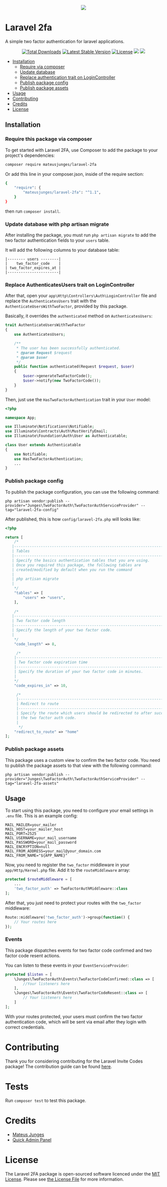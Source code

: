 <p align="center">
    <img src="laravel-2fa-readme.png">
</p>

# Laravel 2fa

A simple two factor authentication for laravel applications.
<p align="center">
    <a href="https://packagist.org/packages/mateusjunges/laravel-2fa" target="_blank"><img src="https://poser.pugx.org/mateusjunges/laravel-2fa/d/total.svg" alt="Total Downloads"></a>
    <a href="https://packagist.org/packages/mateusjunges/laravel-2fa" target="_blank"><img src="https://poser.pugx.org/mateusjunges/laravel-2fa/v/stable.svg" alt="Latest Stable Version"></a>
    <a href="https://packagist.org/packages/mateusjunges/laravel-2fa" target="_blank"><img src="https://poser.pugx.org/mateusjunges/laravel-2fa/license.svg" alt="License"></a>
    <a href="https://github.styleci.io/repos/252182910" target="_blank"><img src="https://github.styleci.io/repos/252182910/shield?style=flat"></a>    
    <a href="https://github.com/mateusjunges/laravel-2fa/actions?query=workflow%3A%22Continuous+Integration%22" target="_blank">
        <img src="https://github.com/mateusjunges/laravel-2fa/workflows/Continuous%20Integration/badge.svg">
    </a>
</p>


- [Installation](#installation)
    - [Require via composer](#require-this-package-via-composer)
    - [Update database](#update-database-with-php-artisan-migrate)
    - [Replace authentication trait on LoginController](#replace-authenticatesusers-trait-on-logincontroller)
    - [Publish package config](#publish-package-config)
    - [Publish package assets](#publish-package-assets)
- [Usage](#usage)
- [Contributing](#contributing)
- [Credits](#credits)
- [License](#license)



## Installation

### Require this package via composer
To get started with Laravel 2FA, use Composer to add the package to your project's dependencies:

```bash
composer require mateusjunges/laravel-2fa
```
Or add this line in your composer.json, inside of the require section:
```bash
{
    "require": {
        "mateusjunges/laravel-2fa": "^1.1",
    }
}
```
then run `composer install`.

### Update database with php artisan migrate
After installing the package, you must run `php artisan migrate` to add the two factor authentication fields
to your `users` table.

It will add the following columns to your database table:

```text
|-------- users --------|
|    two_factor_code    |
| two_factor_expires_at |
|-----------------------|
```

### Replace AuthenticatesUsers trait on LoginController
After that, open your `app\Http\Controllers\Auth\LoginController` file and replace the
`AuthenticatesUsers` trait with the `AuthenticateUsersWithTwoFactor`, provided by this package.

Basically, it overrides the `authenticated` method on `AuthenticatesUsers`:


```php
trait AuthenticateUsersWithTwoFactor
{
    use AuthenticatesUsers;

    /**
     * The user has been successfully authenticated.
     * @param Request $request
     * @param $user
     */
    public function authenticated(Request $request, $user)
    {
        $user->generateTwoFactorCode();
        $user->notify(new TwoFactorCode());
    }
}
```

Then, just use the `HasTwoFactorAuthentication` trait in your `User` model:

```php
<?php

namespace App;

use Illuminate\Notifications\Notifiable;
use Illuminate\Contracts\Auth\MustVerifyEmail;
use Illuminate\Foundation\Auth\User as Authenticatable;

class User extends Authenticatable
{
    use Notifiable;
    use HasTwoFactorAuthentication;
    ...
}
```

### Publish package config

To publish the package configuration, you can use the following command:

```shell script
php artisan vendor:publish --provider="Junges\TwoFactorAuth\TwoFactorAuthServiceProvider" --tag="laravel-2fa-config"
```

After published, this is how `config/laravel-2fa.php` will looks like:

```php
<?php

return [
    /*
   |--------------------------------------------------------------------------
   | Tables
   |--------------------------------------------------------------------------
   | Specify the basics authentication tables that you are using.
   | Once you required this package, the following tables are
   | created/modified by default when you run the command
   |
   | php artisan migrate
   |
    */
    "tables" => [
        "users" => "users",
    ],
   
    /*
   |--------------------------------------------------------------------------
   | Two factor code length
   |--------------------------------------------------------------------------
   | Specify the length of your two factor code.
   |
    */
    "code_length" => 8,

     /*
    |--------------------------------------------------------------------------
    | Two factor code expiration time
    |--------------------------------------------------------------------------
    | Specify the duration of your two factor code in minutes.
    |
    */
    "code_expires_in" => 10,

     /*
     |--------------------------------------------------------------------------
     | Redirect to route
     |--------------------------------------------------------------------------
     | Specify the route which users should be redirected to after successfully confirming
     | the two factor auth code.
     |
      */
    "redirect_to_route" => "home"
];
```

### Publish package assets
This package uses a custom view to confirm the two factor code.
You need to publish the package assets to that view with the following command:

```shell script
php artisan vendor:publish --provider="Junges\TwoFactorAuth\TwoFactorAuthServiceProvider" --tag="laravel-2fa-assets" 
```

## Usage

To start using this package, you need to configure your email settings in `.env` file. This is an example config:

```text
MAIL_MAILER=your_mailer
MAIL_HOST=your_mailer_host
MAIL_PORT=2525
MAIL_USERNAME=your_mail_username
MAIL_PASSWORD=your_mail_password
MAIL_ENCRYPTION=null
MAIL_FROM_ADDRESS=your_mail@your_domain.com
MAIL_FROM_NAME="${APP_NAME}"
```


Now, you need to register the `two_factor` middleware in your `app/Http/Kernel.php` file. Add it to the `routeMiddleware` array:
```php
protected $routeMiddleware = [
    ...
    'two_factor_auth' => TwoFactorAuthMiddleware::class
];
```

After that, you just need to protect your routes with the `two_factor` middleware:

```php
Route::middleware('two_factor_auth')->group(function() {
    // Your routes here
});
```

### Events

This package dispatches events for two factor code confirmed and two factor code resent actions.

You can listen to these events in your `EventServiceProvider`:

```php
protected $listen = [
    \Junges\TwoFactorAuth\Events\TwoFactorCodeConfirmed::class => [
        //Your listeners here
    ],
    \Junges\TwoFactorAuth\Events\TwoFactorCodeResent::class => [
        // Your listeners here
    ]
];
```

With your routes protected, your users must confirm the two factor authentication code, which will be sent
via email after they login with correct credentials.

# Contributing
Thank you for considering contributing for the Laravel Invite Codes package! The contribution guide can be found [here](https://github.com/mateusjunges/laravel-2fa/blob/master/CONTRIBUTING.md).

# Tests
Run `composer test` to test this package.

# Credits
- [Mateus Junges](https://github.com/mateusjunges)
- [Quick Admin Panel](https://quickadminpanel.com/)

# License
The Laravel 2FA package is open-sourced software licenced under the [MIT License](https://opensource.org/licenses/MIT). Please see [the License File](https://github.com/mateusjunges/laravel-2fa/blob/master/LICENSE) for more information.
